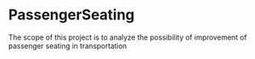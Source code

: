 # PassengerSeating
The scope of this project is to analyze the possibility of improvement of passenger seating in transportation
